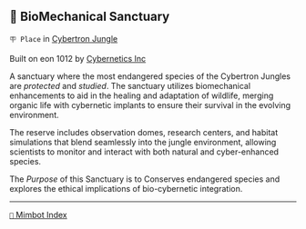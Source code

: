 ## 🧬 BioMechanical Sanctuary

`🪧 Place` in [Cybertron Jungle](../public_lore/atlas/cybertron_jungle.html)

Built on eon 1012 by [Cybernetics Inc](<https://zeithalt.github.io/r/cybernetics_inc.html>)

A sanctuary where the most endangered species of the Cybertron Jungles are *protected* and *studied*. The sanctuary utilizes biomechanical enhancements to aid in the healing and adaptation of wildlife, merging organic life with cybernetic implants to ensure their survival in the evolving environment.

The reserve includes observation domes, research centers, and habitat simulations that blend seamlessly into the jungle environment, allowing scientists to monitor and interact with both natural and cyber-enhanced species.

The *Purpose* of this Sanctuary is to Conserves endangered species and explores the ethical implications of bio-cybernetic integration.

-----
[`📑` Mimbot Index](<https://zeithalt.github.io/r/#aeb0>)
<!---
keywords:  
aliases: 
-->